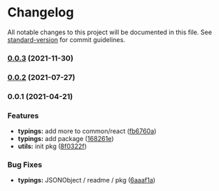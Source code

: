 # Changelog

All notable changes to this project will be documented in this file. See [standard-version](https://github.com/conventional-changelog/standard-version) for commit guidelines.

### [0.0.3](https://github.com/astahmer/pastable/compare/@pastable/typings@0.0.2...@pastable/typings@0.0.3) (2021-11-30)

### [0.0.2](https://github.com/astahmer/pastable/compare/@pastable/typings@0.0.1...@pastable/typings@0.0.2) (2021-07-27)

### 0.0.1 (2021-04-21)


### Features

* **typings:** add more  to common/react ([fb6760a](https://github.com/astahmer/pastable/commit/fb6760a2ce17c49c41e098f76a8734f04fe51548))
* **typings:** add package ([168261e](https://github.com/astahmer/pastable/commit/168261e66c4d48ad688842c95b396439add229e5))
* **utils:** init pkg ([8f0322f](https://github.com/astahmer/pastable/commit/8f0322f8e5b903a1254d2fdadfac09b0e9e50d5b))


### Bug Fixes

* **typings:** JSONObject / readme / pkg ([6aaaf1a](https://github.com/astahmer/pastable/commit/6aaaf1ad93d3a570b55a17004fd07fea0db034e8))

